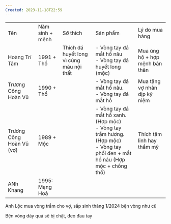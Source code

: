```yaml
---
Created: 2023-11-18T22:59
---
```

|   |   |   |   |   |
|---|---|---|---|---|
|Tên|Năm sinh + mệnh|Sở thích|Sản phẩm|Lý do mua hàng|
|Hoàng Trí Tâm|1991 + Thổ|Thích đá huyết long vì cùng màu nội thất|- Vòng tay đá mắt hổ nâu  <br>- Vòng tay đá huyết long (mộc)|Mua ủng hộ + hợp mệnh bản thân|
|Trương Công Hoàn Vũ|1990 + Thổ||- Vòng tay đá mắt hổ nâu.  <br>- Vòng tay đá mắt hổ|Mua tặng vợ nhân dịp kỷ niệm|
|Trương Công Hoàn Vũ (vợ)|1989 + Mộc||- Vòng tay đá mắt hổ xanh. (Hợp mộc)  <br>- Vòng tay trầm hương. (Hợp mộc)  <br>- Vòng tay phối đen + mắt hổ nâu (Hợp mộc + chồng thổ)|Thích tâm linh hay thẩm mỹ|
|ANh Khang|1995: Mạng Hoả||||

Anh Lộc mua vòng trầm cho vợ, sắp sinh tháng 1/2024 bện vòng như cũ

Bện vòng dày quá sẽ bị chặt, đeo đau tay